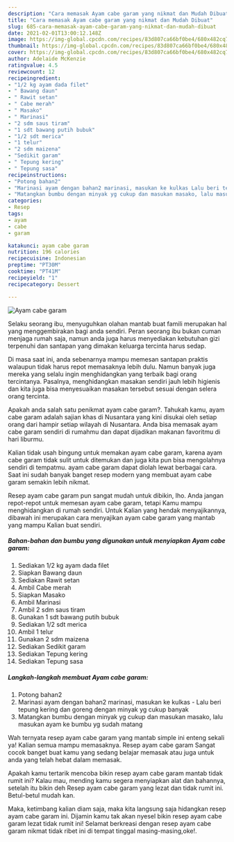 ```yaml
---
description: "Cara memasak Ayam cabe garam yang nikmat dan Mudah Dibuat"
title: "Cara memasak Ayam cabe garam yang nikmat dan Mudah Dibuat"
slug: 685-cara-memasak-ayam-cabe-garam-yang-nikmat-dan-mudah-dibuat
date: 2021-02-01T13:00:12.148Z
image: https://img-global.cpcdn.com/recipes/83d807ca66bf0be4/680x482cq70/ayam-cabe-garam-foto-resep-utama.jpg
thumbnail: https://img-global.cpcdn.com/recipes/83d807ca66bf0be4/680x482cq70/ayam-cabe-garam-foto-resep-utama.jpg
cover: https://img-global.cpcdn.com/recipes/83d807ca66bf0be4/680x482cq70/ayam-cabe-garam-foto-resep-utama.jpg
author: Adelaide McKenzie
ratingvalue: 4.5
reviewcount: 12
recipeingredient:
- "1/2 kg ayam dada filet"
- " Bawang daun"
- " Rawit setan"
- " Cabe merah"
- " Masako"
- " Marinasi"
- "2 sdm saus tiram"
- "1 sdt bawang putih bubuk"
- "1/2 sdt merica"
- "1 telur"
- "2 sdm maizena"
- "Sedikit garam"
- " Tepung kering"
- " Tepung sasa"
recipeinstructions:
- "Potong bahan2"
- "Marinasi ayam dengan bahan2 marinasi, masukan ke kulkas Lalu beri tepung kering dan goreng dengan minyak yg cukup banyak"
- "Matangkan bumbu dengan minyak yg cukup dan masukan masako, lalu masukan ayam ke bumbu yg sudah matang"
categories:
- Resep
tags:
- ayam
- cabe
- garam

katakunci: ayam cabe garam 
nutrition: 196 calories
recipecuisine: Indonesian
preptime: "PT30M"
cooktime: "PT41M"
recipeyield: "1"
recipecategory: Dessert

---
```



![Ayam cabe garam](https://img-global.cpcdn.com/recipes/83d807ca66bf0be4/680x482cq70/ayam-cabe-garam-foto-resep-utama.jpg)

Selaku seorang ibu, menyuguhkan olahan mantab buat famili merupakan hal yang menggembirakan bagi anda sendiri. Peran seorang ibu bukan cuman menjaga rumah saja, namun anda juga harus menyediakan kebutuhan gizi terpenuhi dan santapan yang dimakan keluarga tercinta harus sedap.

Di masa  saat ini, anda sebenarnya mampu memesan santapan praktis walaupun tidak harus repot memasaknya lebih dulu. Namun banyak juga mereka yang selalu ingin menghidangkan yang terbaik bagi orang tercintanya. Pasalnya, menghidangkan masakan sendiri jauh lebih higienis dan kita juga bisa menyesuaikan masakan tersebut sesuai dengan selera orang tercinta. 



Apakah anda salah satu penikmat ayam cabe garam?. Tahukah kamu, ayam cabe garam adalah sajian khas di Nusantara yang kini disukai oleh setiap orang dari hampir setiap wilayah di Nusantara. Anda bisa memasak ayam cabe garam sendiri di rumahmu dan dapat dijadikan makanan favoritmu di hari liburmu.

Kalian tidak usah bingung untuk memakan ayam cabe garam, karena ayam cabe garam tidak sulit untuk ditemukan dan juga kita pun bisa mengolahnya sendiri di tempatmu. ayam cabe garam dapat diolah lewat berbagai cara. Saat ini sudah banyak banget resep modern yang membuat ayam cabe garam semakin lebih nikmat.

Resep ayam cabe garam pun sangat mudah untuk dibikin, lho. Anda jangan repot-repot untuk memesan ayam cabe garam, tetapi Kamu mampu menghidangkan di rumah sendiri. Untuk Kalian yang hendak menyajikannya, dibawah ini merupakan cara menyajikan ayam cabe garam yang mantab yang mampu Kalian buat sendiri.

<!--inarticleads1-->

##### Bahan-bahan dan bumbu yang digunakan untuk menyiapkan Ayam cabe garam:

1. Sediakan 1/2 kg ayam dada filet
1. Siapkan  Bawang daun
1. Sediakan  Rawit setan
1. Ambil  Cabe merah
1. Siapkan  Masako
1. Ambil  Marinasi
1. Ambil 2 sdm saus tiram
1. Gunakan 1 sdt bawang putih bubuk
1. Sediakan 1/2 sdt merica
1. Ambil 1 telur
1. Gunakan 2 sdm maizena
1. Sediakan Sedikit garam
1. Sediakan  Tepung kering
1. Sediakan  Tepung sasa




<!--inarticleads2-->

##### Langkah-langkah membuat Ayam cabe garam:

1. Potong bahan2
1. Marinasi ayam dengan bahan2 marinasi, masukan ke kulkas - Lalu beri tepung kering dan goreng dengan minyak yg cukup banyak
1. Matangkan bumbu dengan minyak yg cukup dan masukan masako, lalu masukan ayam ke bumbu yg sudah matang




Wah ternyata resep ayam cabe garam yang mantab simple ini enteng sekali ya! Kalian semua mampu memasaknya. Resep ayam cabe garam Sangat cocok banget buat kamu yang sedang belajar memasak atau juga untuk anda yang telah hebat dalam memasak.

Apakah kamu tertarik mencoba bikin resep ayam cabe garam mantab tidak rumit ini? Kalau mau, mending kamu segera menyiapkan alat dan bahannya, setelah itu bikin deh Resep ayam cabe garam yang lezat dan tidak rumit ini. Betul-betul mudah kan. 

Maka, ketimbang kalian diam saja, maka kita langsung saja hidangkan resep ayam cabe garam ini. Dijamin kamu tak akan nyesel bikin resep ayam cabe garam lezat tidak rumit ini! Selamat berkreasi dengan resep ayam cabe garam nikmat tidak ribet ini di tempat tinggal masing-masing,oke!.

